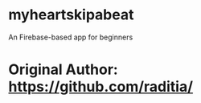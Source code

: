 # myheartskipabeat
An Firebase-based app for beginners

# Original Author: https://github.com/raditia/
